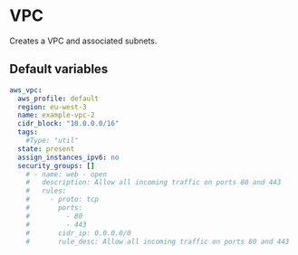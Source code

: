 # VPC
Creates a VPC and associated subnets.
<!--TOC-->
<!--ENDTOC-->

<!--ROLEVARS-->
## Default variables
```yaml
aws_vpc:
  aws_profile: default
  region: eu-west-3
  name: example-vpc-2
  cidr_block: "10.0.0.0/16"
  tags:
    #Type: "util"
  state: present
  assign_instances_ipv6: no
  security_groups: []
    # - name: web - open
    #   description: Allow all incoming traffic on ports 80 and 443
    #   rules:
    #     - proto: tcp
    #       ports:
    #         - 80
    #         - 443
    #       cidr_ip: 0.0.0.0/0
    #       rule_desc: Allow all incoming traffic on ports 80 and 443 

```

<!--ENDROLEVARS-->
